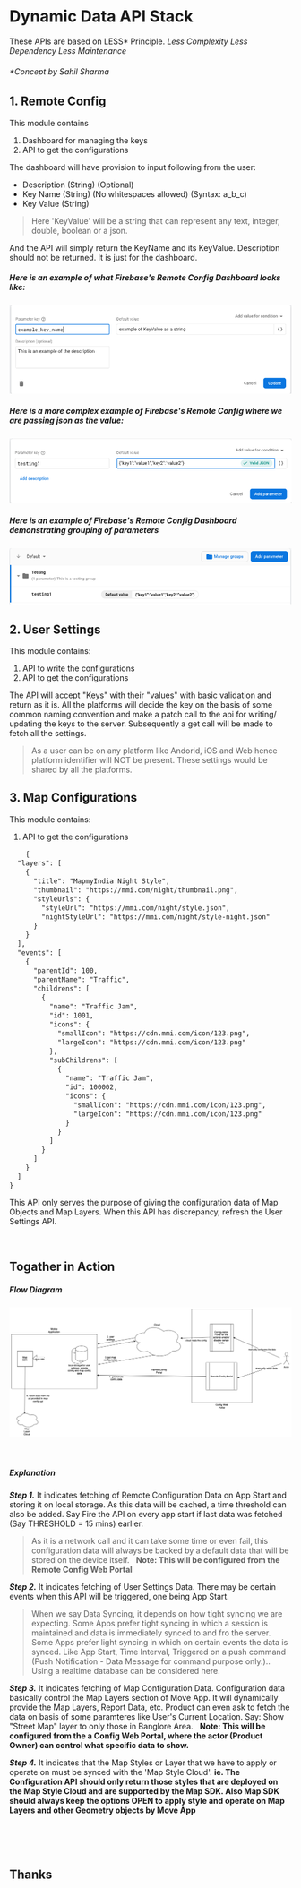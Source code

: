 # Dynamic Data API Stack

These APIs are based on LESS* Principle.
*Less Complexity
Less Dependency
Less Maintenance*
###### *Concept by Sahil Sharma

## 1.  Remote Config
This module contains 

 1. Dashboard for managing the keys
 2. API to get the configurations

The dashboard will have provision to input following from the user:

 - Description (String) (Optional)
 - Key Name (String) (No whitespaces allowed) (Syntax: a_b_c)
 - Key Value (String)

> Here 'KeyValue' will be a string that can represent any text,
> integer, double, boolean or a json.

And the API will simply return the KeyName and its KeyValue.
Description should not be returned. It is just for the dashboard.

##### Here is an example of what Firebase's Remote Config Dashboard looks like:
![Firebase Remote Config](https://github.com/imagineDev/imagineDev.github.io/blob/master/DynamicDataApiStack/assets/Screenshot-Firebase-RemoteConfig.png?raw=true)


##### Here is a more complex example of Firebase's Remote Config where we are passing json as the value:
![Firebase Remote Config](https://github.com/imagineDev/imagineDev.github.io/blob/master/DynamicDataApiStack/assets/Screenshot-Firebase-RemoteConfig-json.png?raw=true)


##### Here is an example of Firebase's Remote Config Dashboard demonstrating grouping of parameters
![Firebase Remote Config](https://github.com/imagineDev/imagineDev.github.io/blob/master/DynamicDataApiStack/assets/Screenshot-Firebase-RemoteConfig-Groups.png?raw=true)


## 2.  User Settings
This module contains:

 1. API to write the configurations
 2. API to get the configurations

The API will accept "Keys" with their "values" with basic validation and return as it is. 
All the platforms will decide the key on the basis of some common naming convention and make a patch call to the api for writing/ updating the keys to the server.
Subsequently a get call will be made to fetch all the settings. 

> As a user can be on any platform like Andorid, iOS and Web hence platform identifier will NOT be present. These settings would be shared by all the platforms.

## 3.  Map Configurations

This module contains:

 1. API to get the configurations
```
    {
  "layers": [
    {
      "title": "MapmyIndia Night Style",
      "thumbnail": "https://mmi.com/night/thumbnail.png",
      "styleUrls": {
        "styleUrl": "https://mmi.com/night/style.json",
        "nightStyleUrl": "https://mmi.com/night/style-night.json"
      }
    }
  ],
  "events": [
    {
      "parentId": 100,
      "parentName": "Traffic",
      "childrens": [
        {
          "name": "Traffic Jam",
          "id": 1001,
          "icons": {
            "smallIcon": "https://cdn.mmi.com/icon/123.png",
            "largeIcon": "https://cdn.mmi.com/icon/123.png"
          },
          "subChildrens": [
            {
              "name": "Traffic Jam",
              "id": 100002,
              "icons": {
                "smallIcon": "https://cdn.mmi.com/icon/123.png",
                "largeIcon": "https://cdn.mmi.com/icon/123.png"
              }
            }
          ]
        }
      ]
    }
  ]
}
```

This API only serves the purpose of giving the configuration data of Map Objects and Map Layers.
When this API has discrepancy, refresh the User Settings API.

</br>

## Togather in Action

##### Flow Diagram
![Togather in Action](https://github.com/imagineDev/imagineDev.github.io/blob/master/DynamicDataApiStack/assets/Flow-Diag-1.png?raw=true)

</br>

##### Explanation

<strong><em>Step 1.</em></strong> It indicates fetching of Remote Configuration Data on App Start and storing it on local storage. As this data will be cached, a time threshold can also be added. Say Fire the API on every app start if last data was fetched (Say THRESHOLD = 15 mins) earlier.
> As it is a network call and it can take some time or even fail, this configuration data will always be backed by a default data that will be stored on the device itself.
&nbsp;
<b>Note: This will be configured from the Remote Config Web Portal</b>

<strong><em>Step 2.</em></strong> It indicates fetching of User Settings Data. There may be certain events when this API will be triggered, one being App Start.
> When we say Data Syncing, it depends on how tight syncing we are expecting. Some Apps prefer tight syncing in which a session is maintained and data is immediately synced to and fro the server. Some Apps prefer light syncing in which on certain events the data is synced. Like App Start, Time Interval, Triggered on a push command (Push Notification - Data Message for command purpose only.).. 
Using a realtime database can be considered here.


<strong><em>Step 3.</em></strong> It indicates fetching of Map Configuration Data. Configuration data basically control the Map Layers section of Move App. It will dynamically provide the Map Layers, Report Data, etc.
Product can even ask to fetch the data on basis of some paramteres like User's Current Location. Say: Show "Street Map" layer to only those in Banglore Area.
&nbsp;
<b>Note: This will be configured from the a Config Web Portal, where the actor (Product Owner) can control what specific data to show.</b>

<strong><em>Step 4.</em></strong> It indicates that the Map Styles or Layer that we have to apply or operate on must be synced with the 'Map Style Cloud'. <b>ie. The Configuration API should only return those styles that are deployed on the Map Style Cloud and are supported by the Map SDK.
Also Map SDK should always keep the options OPEN to apply style and operate on Map Layers and other Geometry objects by Move App</b>

</br></br></br>
## Thanks
